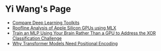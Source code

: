 # Yi Wang's Page

- [Compare Deep Learning Toolkits](deep_learning_toolkits.md)
- [Roofline Analysis of Apple Silicon GPUs using MLX](roofline.html)
- [Train an MLP Using Your Brain Rather Than a GPU to Address the XOR Classification Challenge](xor.html)
- [Why Transformer Models Need Positional Encoding](positional_encoding.html)
